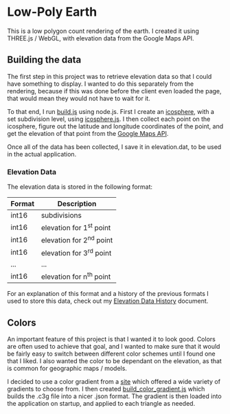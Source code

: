 # Low-Poly Earth

This is a low polygon count rendering of the earth. I created it using THREE.js / WebGL, with elevation data from the Google Maps API.

## Building the data

The first step in this project was to retrieve elevation data so that I could have something to display. I wanted to do this separately from the rendering, because if this was done before the client even loaded the page, that would mean they would not have to wait for it. 

To that end, I run [build.js](./dev/build.js) using node.js. First I create an [icosphere](https://en.wikipedia.org/wiki/Icosphere), with a set subdivision level, using [icosphere.js](./src/icosphere.js). I then collect each point on the icosphere, figure out the latitude and longitude coordinates of the point, and get the elevation of that point from the [Google Maps API](https://developers.google.com/maps/documentation/elevation/start).

Once all of the data has been collected, I save it in elevation.dat, to be used in the actual application.

### Elevation Data

The elevation data is stored in the following format:

| Format | Description                        |
| ------ | ---------------------------------- |
| int16  | subdivisions                       |
| int16  | elevation for 1<sup>st</sup> point |
| int16  | elevation for 2<sup>nd</sup> point |
| int16  | elevation for 3<sup>rd</sup> point |
| ...    | ...                                |
| int16  | elevation for n<sup>th</sup> point |

For an explanation of this format and a history of the previous formats I used to store this data, check out my [Elevation Data History](./elevation_history.md) document.

## Colors

An important feature of this project is that I wanted it to look good. Colors are often used to achieve that goal, and I wanted to make sure that it would be fairly easy to switch between different color schemes until I found one that I liked. I also wanted the color to be dependant on the elevation, as that is common for geographic maps / models.

I decided to use a color gradient from a [site](http://soliton.vm.bytemark.co.uk/pub/cpt-city/) which offered a wide variety of gradients to choose from. I then created [build_color_gradient.js](dev/color_gradient/build_color_gradient.js) which builds the .c3g file into a nicer .json format. The gradient is then loaded into the application on startup, and applied to each triangle as needed.